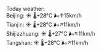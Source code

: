 Today weather:  
Beijing: ☀️ 🌡️+28°C 🌬️↑15km/h  
Tianjin: ☀️ 🌡️+28°C 🌬️↗11km/h  
Shijiazhuang: ☀️ 🌡️+27°C 🌬️↖11km/h  
Tangshan: ☀️ 🌡️+28°C 🌬️↗11km/h  
